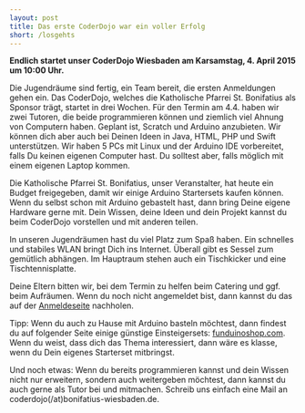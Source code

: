 ```yaml
---
layout: post
title: Das erste CoderDojo war ein voller Erfolg
short: /losgehts
---
```


**Endlich startet unser CoderDojo Wiesbaden am Karsamstag, 4. April 2015 um 10:00 Uhr.**

Die Jugendräume sind fertig, ein Team bereit, die ersten Anmeldungen gehen ein.
Das CoderDojo, welches die Katholische Pfarrei St. Bonifatius als Sponsor trägt, startet in drei Wochen.
Für den Termin am 4.4. haben wir zwei Tutoren, die beide programmieren können und ziemlich viel Ahnung von Computern haben.
Geplant ist, Scratch und Arduino anzubieten. Wir können dich aber auch bei Deinen Ideen in Java, HTML, PHP und Swift unterstützen.
Wir haben 5 PCs mit Linux und der Arduino IDE vorbereitet, falls Du keinen eigenen Computer hast.
Du solltest aber, falls möglich mit einem eigenen Laptop kommen.

Die Katholische Pfarrei St. Bonifatius, unser Veranstalter, hat heute ein Budget freigegeben, damit wir einige Arduino Startersets kaufen können.
Wenn du selbst schon mit Arduino gebastelt hast, dann bring Deine eigene Hardware gerne mit.
Dein Wissen, deine Ideen und dein Projekt kannst du beim CoderDojo vorstellen und mit anderen teilen.

In unseren Jugendräumen hast du viel Platz zum Spaß haben. Ein schnelles und stabiles WLAN bringt Dich ins Internet.
Überall gibt es Sessel zum gemütlich abhängen. Im Hauptraum stehen auch ein Tischkicker und eine Tischtennisplatte.

Deine Eltern bitten wir, bei dem Termin zu helfen beim Catering und ggf. beim Aufräumen.
Wenn du noch nicht angemeldet bist, dann kannst du das auf der [Anmeldeseite](https://coderdojo-wiesbaden.de/anmeldung) nachholen.

Tipp: Wenn du auch zu Hause mit Arduino basteln möchtest, dann findest du auf folgender Seite einige günstige Einsteigersets: [funduinoshop.com](https://fundoinoshop.com).
Wenn du weist, dass dich das Thema interessiert, dann wäre es klasse, wenn du Dein eigenes Starterset mitbringst.

Und noch etwas: Wenn du bereits programmieren kannst und dein Wissen nicht nur erweitern, sondern auch weitergeben möchtest,
 dann kannst du auch gerne als Tutor bei und mitmachen. Schreib uns einfach eine Mail an coderdojo(/at)bonifatius-wiesbaden.de.